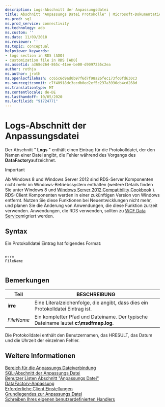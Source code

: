 ```yaml
---
description: Logs-Abschnitt der Anpassungsdatei
title: Abschnitt "Anpassungs Datei Protokolle" | Microsoft-Dokumentation
ms.prod: sql
ms.prod_service: connectivity
ms.technology: ado
ms.custom: ''
ms.date: 11/09/2018
ms.reviewer: ''
ms.topic: conceptual
helpviewer_keywords:
- logs section in RDS [ADO]
- customization file in RDS [ADO]
ms.assetid: a368e264-865c-41ee-be00-d9097255c2ea
author: rothja
ms.author: jroth
ms.openlocfilehash: cc65c6d9ad0b97f6d7f98a26fec173fc0fd630c3
ms.sourcegitcommit: c7f40918dc3ecdb0ed2ef5c237a3996cb4cd268d
ms.translationtype: MT
ms.contentlocale: de-DE
ms.lasthandoff: 10/05/2020
ms.locfileid: "91724771"
---
```

# <a name="customization-file-logs-section"></a>Logs-Abschnitt der Anpassungsdatei
Der Abschnitt " **Logs** " enthält einen Eintrag für die Protokolldatei, der den Namen einer Datei angibt, die Fehler während des Vorgangs des **DataFactory**aufzeichnet.  
  
> [!IMPORTANT]
>  Ab Windows 8 und Windows Server 2012 sind RDS-Server Komponenten nicht mehr im Windows-Betriebssystem enthalten (weitere Details finden Sie unter Windows 8 und [Windows Server 2012 Compatibility Cookbook](https://www.microsoft.com/download/details.aspx?id=27416) ). RDS-Client Komponenten werden in einer zukünftigen Version von Windows entfernt. Nutzen Sie diese Funktionen bei Neuentwicklungen nicht mehr, und planen Sie die Änderung von Anwendungen, die diese Funktion zurzeit verwenden. Anwendungen, die RDS verwenden, sollten zu [WCF Data Service](/dotnet/framework/wcf/)migriert werden.  
  
## <a name="syntax"></a>Syntax  
 Ein Protokolldatei Eintrag hat folgendes Format:  
  
```console
  
err=  
FileName  
  
```  
  
## <a name="remarks"></a>Bemerkungen  
  
|Teil|BESCHREIBUNG|  
|----------|-----------------|  
|**irre**|Eine Literalzeichenfolge, die angibt, dass dies ein Protokolldatei Eintrag ist.|  
|*FileName*|Ein kompletter Pfad und Dateiname. Der typische Dateiname lautet **c:\msdfmap.log**.|  
  
 Die Protokolldatei enthält den Benutzernamen, das HRESULT, das Datum und die Uhrzeit der einzelnen Fehler.  
  
## <a name="see-also"></a>Weitere Informationen  
 [Bereich für die Anpassungs Dateiverbindung](./customization-file-connect-section.md)   
 [SQL-Abschnitt der Anpassungs Datei](./customization-file-sql-section.md)   
 [Benutzer Listen Abschnitt "Anpassungs Datei"](./customization-file-userlist-section.md)   
 [DataFactory-Anpassung](./datafactory-customization.md)   
 [Erforderliche Client Einstellungen](./required-client-settings.md)   
 [Grundlegendes zur Anpassungs Datei](./understanding-the-customization-file.md)   
 [Schreiben Ihres eigenen benutzerdefinierten Handlers](./writing-your-own-customized-handler.md)
